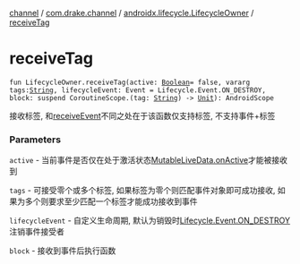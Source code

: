 [channel](../../index.md) / [com.drake.channel](../index.md) / [androidx.lifecycle.LifecycleOwner](index.md) / [receiveTag](./receive-tag.md)

# receiveTag

`fun LifecycleOwner.receiveTag(active: `[`Boolean`](https://kotlinlang.org/api/latest/jvm/stdlib/kotlin/-boolean/index.html)` = false, vararg tags: `[`String`](https://kotlinlang.org/api/latest/jvm/stdlib/kotlin/-string/index.html)`, lifecycleEvent: Event = Lifecycle.Event.ON_DESTROY, block: suspend CoroutineScope.(tag: `[`String`](https://kotlinlang.org/api/latest/jvm/stdlib/kotlin/-string/index.html)`) -> `[`Unit`](https://kotlinlang.org/api/latest/jvm/stdlib/kotlin/-unit/index.html)`): AndroidScope`

接收标签, 和[receiveEvent](receive-event.md)不同之处在于该函数仅支持标签, 不支持事件+标签

### Parameters

`active` - 当前事件是否仅在处于激活状态[MutableLiveData.onActive](#)才能被接收到

`tags` - 可接受零个或多个标签, 如果标签为零个则匹配事件对象即可成功接收, 如果为多个则要求至少匹配一个标签才能成功接收到事件

`lifecycleEvent` - 自定义生命周期, 默认为销毁时[Lifecycle.Event.ON_DESTROY](#)注销事件接受者

`block` - 接收到事件后执行函数